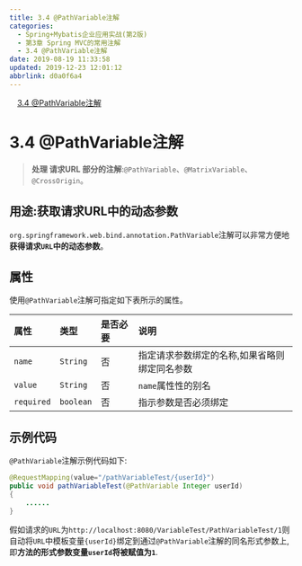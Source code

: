 ```yaml
---
title: 3.4 @PathVariable注解
categories: 
  - Spring+Mybatis企业应用实战(第2版)
  - 第3章 Spring MVC的常用注解
  - 3.4 @PathVariable注解
date: 2019-08-19 11:33:58
updated: 2019-12-23 12:01:12
abbrlink: d0a0f6a4
---
```

<div id='my_toc'><a href="/JavaReadingNotes/d0a0f6a4/#3-4-@PathVariable注解" class="header_1">3.4 @PathVariable注解</a>&nbsp;<br></div>
<style>.header_1{margin-left: 1em;}.header_2{margin-left: 2em;}.header_3{margin-left: 3em;}.header_4{margin-left: 4em;}.header_5{margin-left: 5em;}.header_6{margin-left: 6em;}</style>
<!--more-->
<script>if (navigator.platform.search('arm')==-1){document.getElementById('my_toc').style.display = 'none';}var e,p = document.getElementsByTagName('p');while (p.length>0) {e = p[0];e.parentElement.removeChild(e);}</script>

<!--end-->
# 3.4 @PathVariable注解
> **处理 请求URL 部分的注解**:`@PathVariable`、`@MatrixVariable`、`@CrossOrigin`。

## 用途:获取请求URL中的动态参数
`org.springframework.web.bind.annotation.PathVariable`注解可以非常方便地**获得请求`URL`中的动态参数**。

## 属性
使用`@PathVariable`注解可指定如下表所示的属性。

|属性|类型|是否必要|说明|
|:---|:---|:---|:---|
|`name`|`String`|否|指定请求参数绑定的名称,如果省略则绑定同名参数|
|`value`|`String`|否|`name`属性性的别名|
|`required`|`boolean`|否|指示参数是否必须绑定|

## 示例代码
`@PathVariable`注解示例代码如下:
```java
@RequestMapping(value="/pathVariableTest/{userId}")
public void pathVariableTest(@PathVariable Integer userId)
{
    ......
}
```
假如请求的`URL`为`http://localhost:8080/VariableTest/PathVariableTest/1`则自动将`URL`中模板变量`{userId}`绑定到通过`@PathVariable`注解的同名形式参数上,即**方法的形式参数变量`userId`将被赋值为`1`**.